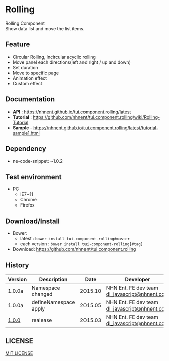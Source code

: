 Rolling
===============
Rolling Component<br>Show data list and move the list items.

## Feature
* Circular Rolling, Incircular acyclic rolling
* Move panel each directions(left and right / up and down)
* Set duration
* Move to specific page
* Animation effect
* Custom effect

## Documentation
* **API** : https://nhnent.github.io/tui.component.rolling/latest
* **Tutorial** : https://github.com/nhnent/tui.component.rolling/wiki/Rolling-Tutorial
* **Sample** - https://nhnent.github.io/tui.component.rolling/latest/tutorial-sample1.html




## Dependency
* ne-code-snippet: ~1.0.2

## Test environment
* PC
	* IE7~11
	* Chrome
	* Firefox


## Download/Install
* Bower:
   * latest : `bower install tui-component-rolling#master`
   * each version : `bower install tui-component-rolling[#tag]`
* Download: https://github.com/nhnent/tui.component.rolling

## History
| Version | Description | Date | Developer |
| ---- | ---- | ---- | ---- |
| 1.0.0a | Namespace changed | 2015.10 | NHN Ent. FE dev team <dl_javascript@nhnent.com> |
| 1.0.0a | defineNamespace apply | 2015.05 | NHN Ent. FE dev team <dl_javascript@nhnent.com> |
| <a href="https://nhnent.github.io/tui.component.rolling/1.0.0">1.0.0</a> | realease | 2015.03 | NHN Ent. FE dev team <dl_javascript@nhnent.com> |

## LICENSE
[MIT LICENSE](LICENSE)

